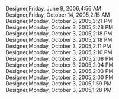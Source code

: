 ﻿Designer,Friday, June 9, 2006,4:56 AM  Designer,Friday, October 14, 2005,2:15 AM  Designer,Monday, October 3, 2005,3:21 PM  Designer,Monday, October 3, 2005,2:28 PM  Designer,Monday, October 3, 2005,2:18 PM  Designer,Monday, October 3, 2005,2:18 PM  Designer,Monday, October 3, 2005,2:11 PM  Designer,Monday, October 3, 2005,2:10 PM  Designer,Monday, October 3, 2005,2:08 PM  Designer,Monday, October 3, 2005,2:04 PM  Designer,Monday, October 3, 2005,2:03 PM  Designer,Monday, October 3, 2005,2:00 PM  Designer,Monday, October 3, 2005,1:59 PM  Designer,Monday, October 3, 2005,1:28 PM